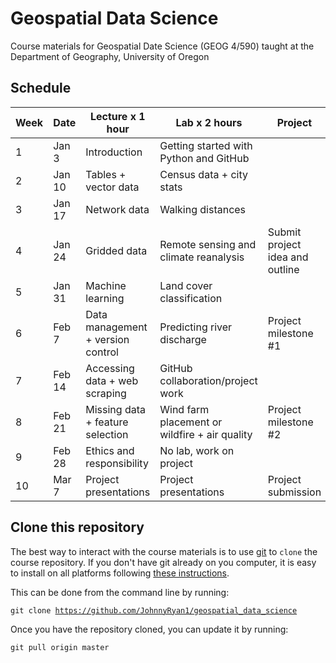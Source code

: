 # Geospatial Data Science #

Course materials for Geospatial Date Science (GEOG 4/590) taught at the Department of Geography, University of Oregon

## Schedule

| **Week**    |  **Date**  | **Lecture x 1 hour**  | **Lab x 2 hours**                     | **Project**                   |
| ----------- |------------|-----------------------|---------------------------------------|-------------------------------|
| 1           | Jan 3      |Introduction           |Getting started with Python and GitHub |                               | 
| 2           | Jan 10     |Tables + vector data   |Census data + city stats               |                               | 
| 3           | Jan 17     |Network data           |Walking distances                      |                               |
| 4           | Jan 24     |Gridded data           |Remote sensing and climate reanalysis  |Submit project idea and outline| 
| 5           | Jan 31     |Machine learning       |Land cover classification              |                               |
| 6           | Feb 7      |Data management + version control |Predicting river discharge  |Project milestone #1           |
| 7           | Feb 14     |Accessing data + web scraping     |GitHub collaboration/project work                           |
| 8           | Feb 21     |Missing data + feature selection  |Wind farm placement or wildfire + air quality       |Project milestone #2           |
| 9           | Feb 28     |Ethics and responsibility |No lab, work on project             |                               |
| 10          | Mar 7      |Project presentations  |Project presentations                  |Project submission             |


## Clone this repository

The best way to interact with the course materials is to use [git](https://git-scm.com/) to <code>clone</code> the course repository. If you don't have git already on you computer, it is easy to install on all platforms following [these instructions](https://git-scm.com/book/en/v2/Getting-Started-Installing-Git).

This can be done from the command line by running:

<code>git clone https://github.com/JohnnyRyan1/geospatial_data_science</code>

Once you have the repository cloned, you can update it by running:

<code>git pull origin master</code>